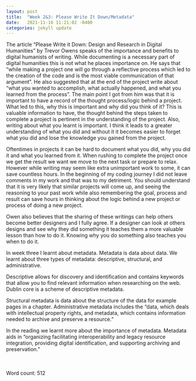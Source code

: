 ```yaml
---
layout: post
title:  "Week 2&3: Please Write It Down/Metadata"
date:   2021-11-16 11:21:02 -0400
categories: jekyll update
---
```

<!-- wp:paragraph -->
<p>The article “Please Write it Down: Design and Research in Digital Humanities” by Trevor Owens speaks of the importance and benefits to digital humanists of writing. While documenting is a necessary part of digital humanities this is not what he places importance on. He says that “while making a project one will go through a reflective process which led to the creation of the code and is the most viable communication of that argument”. He also suggested that at the end of the project write about “what you wanted to accomplish, what actually happened, and what you learned from the process”. The main point I got from him was that it is important to have a record of the thought process/logic behind a project. What led to this, why this is important and why did you think of it? This is valuable information to have, the thought behind the steps taken to complete a project is pertinent in the understanding of the project. Also, writing about what you learnt is important. I think it leads to a greater understanding of what you did and without it it becomes easier to forget what you did and lose the knowledge you gained from the project. </p>
<!-- /wp:paragraph -->

<!-- wp:paragraph -->
<p>Oftentimes in projects it can be hard to document what you did, why you did it and what you learned from it. When rushing to complete the project once we get the result we want we move to the next task or prepare to relax. However while writing may seem like extra unimportant work to some, it can save countless hours. In the beginning of my coding journey I did not leave comments in my work and that was to my detriment. You should understand that it is very likely that similar projects will come up, and seeing the reasoning to your past work while also remembering the goal, process and result can save hours in thinking about the logic behind a new project or process of doing a new project. </p>
<!-- /wp:paragraph -->

<!-- wp:paragraph -->
<p>Owen also believes that the sharing of these writings can help others become better designers and I fully agree. If a designer can look at others designs and see why they did something it teaches them a more valuable lesson than how to do it. Knowing why you do something also teaches you when to do it. </p>
<!-- /wp:paragraph -->

<!-- wp:paragraph -->
<p>In week three I learnt about metadata. Metadata is data about data. We learnt about three types of metadata: descriptive, structural, and administrative.</p>
<!-- /wp:paragraph -->

<!-- wp:paragraph -->
<p>Descriptive allows for discovery and identification and contains keywords that allow you to find relevant information when researching on the web. Dublin core is a scheme of descriptive metadata.</p>
<!-- /wp:paragraph -->

<!-- wp:paragraph -->
<p>Structural metadata is data about the structure of the data for example pages in a chapter. Administrative metadata includes the “data, which deals with intellectual property rights, and metadata, which contains information needed to archive and preserve a resource.” </p>
<!-- /wp:paragraph -->

<!-- wp:paragraph -->
<p>In the reading we learnt more about the importance of metadata. Metadata aids in “organizing facilitating interoperability and legacy resource integration, providing digital identification, and supporting archiving and preservation.”</p>
<!-- /wp:paragraph -->

<!-- wp:paragraph -->
<p><br><br>Word count: 512<br></p>
<!-- /wp:paragraph -->

[jekyll-docs]: https://jekyllrb.com/docs/home
[jekyll-gh]:   https://github.com/jekyll/jekyll
[jekyll-talk]: https://talk.jekyllrb.com/
